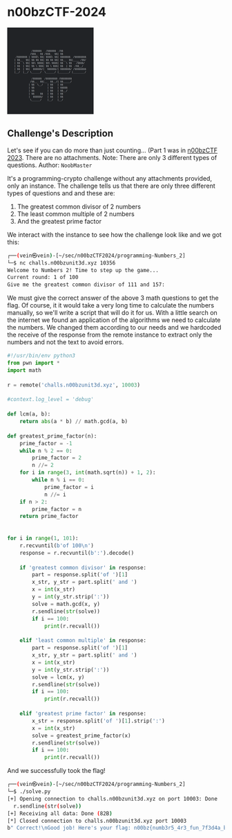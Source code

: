 # n00bzCTF-2024
![](attachment/b525cca891743bde0dd6216253c5fda9.png)

## Challenge's Description

Let's see if you can do more than just counting... (Part 1 was in [n00bzCTF 2023](https://github.com/n00bzUnit3d/n00bzCTF2023-OfficalWriteups/tree/master/Misc/Numbers). There are no attachments. Note: There are only 3 different types of questions. Author: `NoobMaster`

It's a programming-crypto challenge without any attachments provided, only an instance.
The challenge tells us that there are only three different types of questions and and these are:

1) The greatest common divisor of 2 numbers 
2) The least common multiple of 2 numbers
3)  And the greatest prime factor

We interact with the instance to see how the challenge look like and we got this:

```sh
┌──(vein㉿vein)-[~/sec/n00bzCTF2024/programming-Numbers_2]
└─$ nc challs.n00bzunit3d.xyz 10356
Welcome to Numbers 2! Time to step up the game...
Current round: 1 of 100
Give me the greatest common divisor of 111 and 157:
```

We must give the correct answer of the above 3 math questions to get the flag. Of course, it it would take a very long time to calculate the numbers manually, so we'll write a script that will do it for us.
With a little search on the internet we found an application of the algorithms we need to calculate the numbers. 
We changed them according to our needs and we hardcoded the receive of the response from the remote instance to extract only the numbers and not the text to avoid errors.

```python
#!/usr/bin/env python3
from pwn import *
import math

r = remote('challs.n00bzunit3d.xyz', 10003)

#context.log_level = 'debug'

def lcm(a, b):
    return abs(a * b) // math.gcd(a, b)

def greatest_prime_factor(n):
    prime_factor = -1
    while n % 2 == 0:
        prime_factor = 2
        n //= 2
    for i in range(3, int(math.sqrt(n)) + 1, 2):
        while n % i == 0:
            prime_factor = i
            n //= i
    if n > 2:
        prime_factor = n
    return prime_factor


for i in range(1, 101):
    r.recvuntil(b'of 100\n')
    response = r.recvuntil(b':').decode()

    if 'greatest common divisor' in response:
        part = response.split('of ')[1]
        x_str, y_str = part.split(' and ')
        x = int(x_str)
        y = int(y_str.strip(':'))
        solve = math.gcd(x, y)
        r.sendline(str(solve))
        if i == 100:
            print(r.recvall())

    elif 'least common multiple' in response:
        part = response.split('of ')[1]
        x_str, y_str = part.split(' and ')
        x = int(x_str)
        y = int(y_str.strip(':'))
        solve = lcm(x, y)
        r.sendline(str(solve))
        if i == 100:
            print(r.recvall())

    elif 'greatest prime factor' in response:
        x_str = response.split('of ')[1].strip(':')
        x = int(x_str)
        solve = greatest_prime_factor(x)
        r.sendline(str(solve))
        if i == 100:
            print(r.recvall())
```

And we successfully took the flag!

```sh
┌──(vein㉿vein)-[~/sec/n00bzCTF2024/programming-Numbers_2]
└─$ ./solve.py
[+] Opening connection to challs.n00bzunit3d.xyz on port 10003: Done
  r.sendline(str(solve))
[+] Receiving all data: Done (82B)
[*] Closed connection to challs.n00bzunit3d.xyz port 10003
b" Correct!\nGood job! Here's your flag: n00bz{numb3r5_4r3_fun_7f3d4a_b7d10e075c82}\n\n"
```
